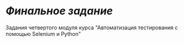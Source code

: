# *Финальное задание*
Задания четвертого модуля курса "Автоматизация тестирования с помощью Selenium и Python"
